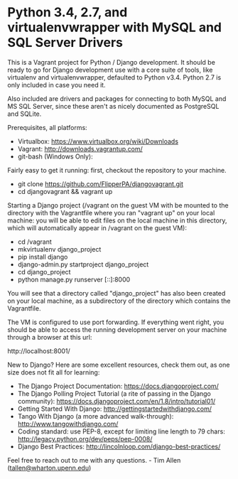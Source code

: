 # Python 3.4, 2.7, and virtualenvwrapper with MySQL and SQL Server Drivers

This is a Vagrant project for Python / Django development. It should be ready to go for Django development use with a core suite of tools, like virtualenv and virtualenvwrapper, defaulted to Python v3.4. Python 2.7 is only included in case you need it.

Also included are drivers and packages for connecting to both MySQL and MS SQL Server, since these aren't as nicely documented as PostgreSQL and SQLite.

Prerequisites, all platforms:

* Virtualbox: https://www.virtualbox.org/wiki/Downloads
* Vagrant: http://downloads.vagrantup.com/
* git-bash (Windows Only):

Fairly easy to get it running: first, checkout the repository to your machine.

* git clone https://github.com/FlipperPA/djangovagrant.git
* cd djangovagrant && vagrant up

Starting a Django project (/vagrant on the guest VM with be mounted to the directory with the Vagrantfile where you ran "vagrant up" on your local machine: you will be able to edit files on the local machine in this directory, which will automatically appear in /vagrant on the guest VM):

* cd /vagrant
* mkvirtualenv django_project
* pip install django
* django-admin.py startproject django_project
* cd django_project
* python manage.py runserver [::]:8000

You will see that a directory called "django_project" has also been created on your local machine, as a subdirectory of the directory which contains the Vagrantfile.

The VM is configured to use port forwarding. If everything went right, you should be able to access the running development server on your machine through a browser at this url:

http://localhost:8001/

New to Django? Here are some excellent resources, check them out, as one size does not fit all for learning:

* The Django Project Documentation: https://docs.djangoproject.com/
* The Django Polling Project Tutorial (a rite of passing in the Django community): https://docs.djangoproject.com/en/1.8/intro/tutorial01/
* Getting Started With Django: http://gettingstartedwithdjango.com/
* Tango With Django (a more advanced walk-through): http://www.tangowithdjango.com/
* Coding standard: use PEP-8, except for limiting line length to 79 chars: http://legacy.python.org/dev/peps/pep-0008/
* Django Best Practices: http://lincolnloop.com/django-best-practices/

Feel free to reach out to me with any questions. - Tim Allen (tallen@wharton.upenn.edu)
